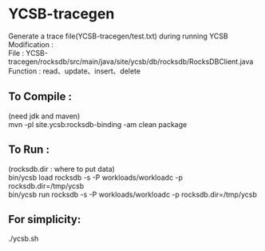 # YCSB-tracegen
Generate a trace file(YCSB-tracegen/test.txt) during running YCSB
<br>Modification :
<br>File : YCSB-tracegen/rocksdb/src/main/java/site/ycsb/db/rocksdb/RocksDBClient.java</br>
Function : read、update、insert、delete

## To Compile :
(need jdk and maven)
<br>mvn -pl site.ycsb:rocksdb-binding -am clean package</br>

## To Run :
(rocksdb.dir : where to put data)
<br>bin/ycsb load rocksdb -s -P workloads/workloadc -p rocksdb.dir=/tmp/ycsb</br>
bin/ycsb run rocksdb -s -P workloads/workloadc -p rocksdb.dir=/tmp/ycsb

## For simplicity:
./ycsb.sh
